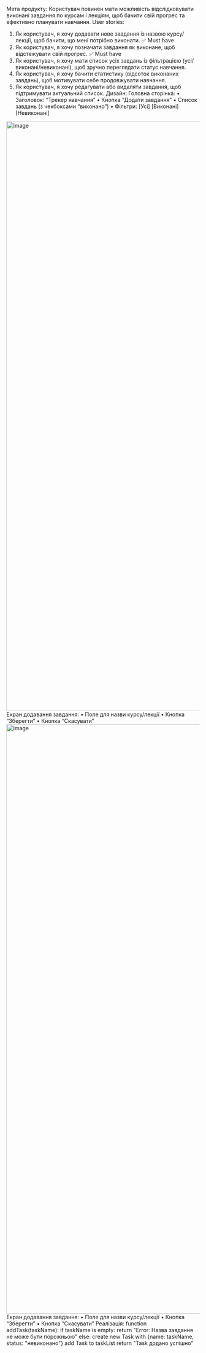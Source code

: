Мета продукту:
Користувач повинен мати можливість відслідковувати виконані завдання по курсам і лекціям, 
щоб бачити свій прогрес та ефективно планувати навчання.
User stories:
1. Як користувач, я хочу додавати нове завдання із назвою курсу/лекції, щоб бачити, що мені потрібно виконати. ✅ Must have
2. Як користувач, я хочу позначати завдання як виконане, щоб відстежувати свій прогрес. ✅ Must have
3. Як користувач, я хочу мати список усіх завдань із фільтрацією (усі/виконані/невиконані), щоб зручно переглядати статус навчання.
4. Як користувач, я хочу бачити статистику (відсоток виконаних завдань), щоб мотивувати себе продовжувати навчання.
5. Як користувач, я хочу редагувати або видаляти завдання, щоб підтримувати актуальний список.
Дизайн:
Головна сторінка:
 • Заголовок: “Трекер навчання”
 • Кнопка “Додати завдання”
 • Список завдань (з чекбоксами “виконано”)
 • Фільтри: [Усі] [Виконані] [Невиконані]
<img width="1024" height="1536" alt="image" src="https://github.com/user-attachments/assets/ff72f98b-1cf1-4d7c-9112-9af1172f14b2" />
Екран додавання завдання:
 • Поле для назви курсу/лекції
 • Кнопка “Зберегти”
 • Кнопка “Скасувати”
<img width="1024" height="1536" alt="image" src="https://github.com/user-attachments/assets/a22e9c27-4a51-4e1f-b628-6f7c273fd30a" />
Екран додавання завдання:
 • Поле для назви курсу/лекції
 • Кнопка “Зберегти”
 • Кнопка “Скасувати”
Реалізація:
  function addTask(taskName):
    if taskName is empty:
        return "Error: Назва завдання не може бути порожньою"
    else:
        create new Task with {name: taskName, status: "невиконано"}
        add Task to taskList
        return "Task додано успішно"
